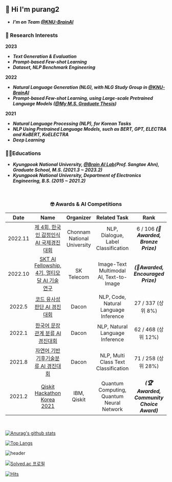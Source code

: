 
## 🤭 Hi I'm purang2
- ***I'm on Team [@KNU-BrainAI](https://github.com/KNU-BrainAI)***

### 🍎 Research Interests
**2023**
- ***Text Generation & Evaluation***
- ***Prompt-based Few-shot Learning***
- ***Dataset, NLP Benchmark Engineering***

**2022**
- ***Natural Language Generation (NLG), with NLG Study Group in [@KNU-BrainAI](https://github.com/KNU-BrainAI)***
- ***Prompt-based Few-shot Learning, using Large-scale Pretrained Language Models ([@My M.S. Graduate Thesis](https://github.com/purang2/MS-thesis-defense/blob/main/DEFENSE/%EC%84%9D%EC%82%AC%EC%A1%B8%EC%97%85%EB%85%BC%EB%AC%B8%20%EB%94%94%ED%8E%9C%EC%8A%A4_%EB%B0%9C%ED%91%9C%EC%9E%90%EB%A3%8C_AI_NLP_%ED%94%84%EB%A1%AC%ED%94%84%ED%8A%B8.pdf))***

**2021**
- ***Natural Language Processing (NLP), for Korean Tasks*** 
- ***NLP Using Pretrained Language Models, such as BERT, GPT, ELECTRA and KoBERT, KoELECTRA*** 
- ***Deep Learning***

### 👨‍🎓Educations

- ***Kyungpook National University, [@Brain AI Lab](https://github.com/KNU-BrainAI)(Prof. Sangtae Ahn), Graduate School, M.S. (2021.3 ~ 2023.2)*** 
- ***Kyungpook National University, Department of Electronics Engineering, B.S. (2015 ~ 2021.2)***






<br>
<h3 align='center'>🤓 Awards & AI Competitions </h3>

|  Date   |               Name               |  Organizer   |               Related Task               |                                               Rank                                                |
| :-----: | :------------------------------: | :----------: | :------------------------------: | :-----------------------------------------------------------------------------------------------: |
| 2022.11 | [제 4회, 한국인 감정인식 AI 국제경진대회](https://github.com/purang2/KERC-Challenge) | Chonnam National University | NLP, Dialogue, Label Classification | 6 / 106 ***(🥉Awarded, Bronze Prize)*** |
| 2022.10 | [SKT AI Fellowship, 4기, 멀티모달 AI 기술 연구](https://devocean.sk.com/blog/writer/index.do?ID=&boardType=&searchData=sam56903&page=&subIndex=%EC%B5%9C%EC%8B%A0+%EA%B8%B0%EC%88%A0+%EB%B8%94%EB%A1%9C%EA%B7%B8) | SK Telecom | Image-Text Multimodal AI, Text-to-Image | ***(🥉Awarded, Encouraged Prize)***
| 2022.5 | [코드 유사성 판단 AI 경진대회](https://dacon.io/competitions/official/235900/overview/description) | Dacon | NLP, Code, Natural Language Inference | 27 / 337 (상위 8%) |
| 2022.1 | [한국어 문장 관계 분류 AI 경진대회](https://dacon.io/competitions/official/235875/overview/description) | Dacon | NLP, Natural Language Inference | 62 / 468 (상위 12%) |
| 2021.8 | [자연어 기반 기후기술분류 AI 경진대회](https://dacon.io/competitions/official/235744/overview/description) | Dacon | NLP, Multi Class Text Classification | 71 / 258 (상위 28%) |
| 2021.2 | [Qiskit Hackathon Korea 2021](https://github.com/yh08037/quantum-neural-network) | IBM, Qiskit | Quantum Computing, Quantum Neural Network | ***(🏆Awarded, Community Choice Award)*** |
</br>


[![Anurag's github stats](https://github-readme-stats.vercel.app/api?username=purang2&show_icons=true&theme=gruvbox)](https://github.com/anuraghazra/github-readme-stats) 

[![Top Langs](https://github-readme-stats.vercel.app/api/top-langs/?username=purang2&layout=compact&theme=blue-green)](https://github.com/anuraghazra/github-readme-stats)


<!--

![youngha](https://user-images.githubusercontent.com/46081500/143519557-e28dc601-3991-4487-9f50-6b3e532934a4.png)


### 🏆🙏🏻 My Goal 

일단 열심히 하면 되는 환경을 만드는 데에 집중하자. 

searching codes with Github,implementing with codes, reading papers, studying with courseworks, participating competitions, term-projects, lab-meeting, journal-club, study-group, conferences, adapting routines 등이 좋은 예시이다. 

그 후 여유로운 시기가 찾아오면 몰아치듯 모든 목표를 달성하는 것을 석사 과정의 최종 목표로 두자. 

그 누가 뭐라고 해도 개의치 않고 나를 믿고 즐기는 것이 가장 중요할 것 같다.
-->
<!--
### 🏆🙏🏻 My Goal [2021 S/S] 
- Algorithm Master!! 
   - Competitions[Samsung,Kakao]  
- Building a well English conversation skill!  
   - I'm planning to make a **ENG Study Group**
- Becoming more skillful in data processing like ML/DL/NLP  
   - 🐱‍👤Kaggle [Study everyday!]  
- Research
   - What should be my Main Subject?
   - NLP? 


### Github Stats

[![Anurag's github stats](https://github-readme-stats.vercel.app/api?username=purang2&show_icons=true&theme=gruvbox)](https://github.com/anuraghazra/github-readme-stats) 


[![Top Langs](https://github-readme-stats.vercel.app/api/top-langs/?username=purang2&layout=compact&theme=tokyonight)](https://github.com/anuraghazra/github-readme-stats)


### BOJ [link](https://www.acmicpc.net/ranklist/university)
-->
<!--
### I'm crushing on this bear, Ryan🤭
[![Solved.ac
프로필](http://mazassumnida.wtf/api/v2/generate_badge?boj=purang2)](https://solved.ac/purang2)

<img src="MU RYAN.jpg" width="18%" height="18%">


### Hits
-->

![header](https://capsule-render.vercel.app/api?type=soft&color=auto&height=80&section=header&text=Do%20whatever%20you%20want!🎯&fontSize=32)


[![Solved.ac
프로필](http://mazassumnida.wtf/api/mini/generate_badge?boj=purang2)](https://solved.ac/purang2)

[![Hits](https://hits.seeyoufarm.com/api/count/incr/badge.svg?url=https%3A%2F%2Fgithub.com%2Fpurang2&count_bg=%2379C83D&title_bg=%23555555&icon=&icon_color=%23E7E7E7&title=hits&edge_flat=false)](https://hits.seeyoufarm.com)

<!--
**purang2/purang2** is a ✨ _special_ ✨ repository because its `README.md` (this file) appears on your GitHub profile.

Here are some ideas to get you started:

- 🔭 I’m currently working on ...
- 🌱 I’m currently learning ...
- 👯 I’m looking to collaborate on ...
- 🤔 I’m looking for help with ...
- 💬 Ask me about ...
- 📫 How to reach me: ...
- 😄 Pronouns: ...
- ⚡ Fun fact: ...
-->
